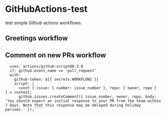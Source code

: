 # GitHubActions-test

test simple Github actions workflows.
## Greetings workflow

## Comment on new PRs workflow
````- name: 'Comment PR'
  uses: actions/github-script@0.3.0
  if: github.event_name == 'pull_request'
  with:
    github-token: ${{ secrets.WORKFLOW2 }}
    script: |
      const { issue: { number: issue_number }, repo: { owner, repo }  } = context;
      github.issues.createComment({ issue_number, owner, repo, body: 'You should expect an initial response to your PR from the team within 7 days. Note that this response may be delayed during holiday periods.' });````
